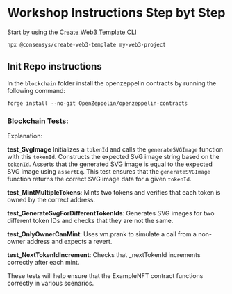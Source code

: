 # Workshop Instructions Step byt Step

Start by using the [Create Web3 Template CLI](https://github.com/Consensys/create-web3-template)

```bash
npx @consensys/create-web3-template my-web3-project
```


## Init Repo instructions
In the `blockchain` folder install the openzeppelin contracts by running the following command:
``` 
forge install --no-git OpenZeppelin/openzeppelin-contracts
```



### Blockchain Tests:

Explanation:

**test_SvgImage**
Initializes a `tokenId` and calls the `generateSVGImage` function with this `tokenId`.
Constructs the expected SVG image string based on the `tokenId`.
Asserts that the generated SVG image is equal to the expected SVG image using `assertEq`.
This test ensures that the `generateSVGImage` function returns the correct SVG image data for a given `tokenId`.

**test_MintMultipleTokens**:
Mints two tokens and verifies that each token is owned by the correct address.

**test_GenerateSvgForDifferentTokenIds**:
Generates SVG images for two different token IDs and checks that they are not the same.

**test_OnlyOwnerCanMint**:
Uses vm.prank to simulate a call from a non-owner address and expects a revert.

**test_NextTokenIdIncrement**:
Checks that _nextTokenId increments correctly after each mint.

These tests will help ensure that the ExampleNFT contract functions correctly in various scenarios.